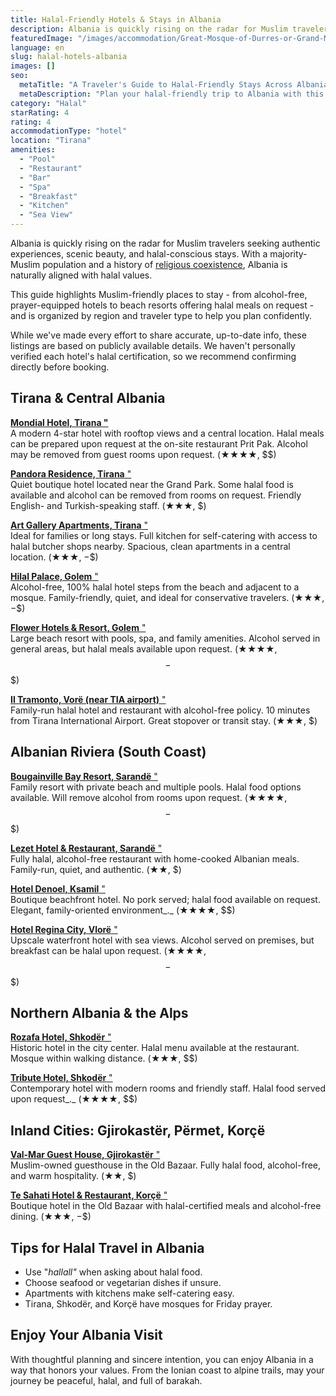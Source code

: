 ```yaml
---
title: Halal-Friendly Hotels & Stays in Albania
description: Albania is quickly rising on the radar for Muslim travelers seeking authentic experiences, scenic beauty, and halal-conscious stays. With a majority-Muslim popu
featuredImage: "/images/accommodation/Great-Mosque-of-Durres-or-Grand-Mosque-of-Durres-Fatih-Mosque--scaled.jpeg"
language: en
slug: halal-hotels-albania
images: []
seo:
  metaTitle: "A Traveler's Guide to Halal-Friendly Stays Across Albania"
  metaDescription: "Plan your halal-friendly trip to Albania with this verified guide to halal hotels, alcohol-free stays, and Muslim-owned guesthouses across the country."
category: "Halal"
starRating: 4
rating: 4
accommodationType: "hotel"
location: "Tirana"
amenities:
  - "Pool"
  - "Restaurant"
  - "Bar"
  - "Spa"
  - "Breakfast"
  - "Kitchen"
  - "Sea View"
---
```


Albania is quickly rising on the radar for Muslim travelers seeking authentic experiences, scenic beauty, and halal-conscious stays. With a majority-Muslim population and a history of [religious coexistence](https://albaniavisit.com/religious-sites-albania/), Albania is naturally aligned with halal values.

This guide highlights Muslim-friendly places to stay - from alcohol-free, prayer-equipped hotels to beach resorts offering halal meals on request - and is organized by region and traveler type to help you plan confidently.

While we've made every effort to share accurate, up-to-date info, these listings are based on publicly available details. We haven't personally verified each hotel's halal certification, so we recommend confirming directly before booking.

## Tirana & Central Albania

[**Mondial Hotel, Tirana "**  
](https://albaniavisit.com/accommodation/mondial-hotel/)A modern 4-star hotel with rooftop views and a central location. Halal meals can be prepared upon request at the on-site restaurant Prit Pak. Alcohol may be removed from guest rooms upon request. (★★★★, $$)

[**Pandora Residence, Tirana** "  
](https://albaniavisit.com/accommodation/hotel-pandora-residence/)Quiet boutique hotel located near the Grand Park. Some halal food is available and alcohol can be removed from rooms on request. Friendly English- and Turkish-speaking staff. (★★★, $)

[**Art Gallery Apartments, Tirana** "](https://booking.tpm.li/8GkW8QBN)  
Ideal for families or long stays. Full kitchen for self-catering with access to halal butcher shops nearby. Spacious, clean apartments in a central location. (★★★, $-$$)

[**Hilal Palace, Golem** "](https://albaniavisit.com/accommodation/hilal-palace-halal/)  
Alcohol-free, 100% halal hotel steps from the beach and adjacent to a mosque. Family-friendly, quiet, and ideal for conservative travelers. (★★★, $-$$)

[**Flower Hotels & Resort, Golem** "](https://albaniavisit.com/accommodation/flower-hotels-resorts/)  
Large beach resort with pools, spa, and family amenities. Alcohol served in general areas, but halal meals available upon request. (★★★★, $$-$$$)

[**Il Tramonto, Vorë (near TIA airport)** "](https://albaniavisit.com/accommodation/hotel-restorant-halal-il-tramonto/)  
Family-run halal hotel and restaurant with alcohol-free policy. 10 minutes from Tirana International Airport. Great stopover or transit stay. (★★★, $)

## Albanian Riviera (South Coast)

[**Bougainville Bay Resort, Sarandë** "](https://albaniavisit.com/accommodation/bougainville-bay-hotel/)  
Family resort with private beach and multiple pools. Halal food options available. Will remove alcohol from rooms upon request. (★★★★, $$-$$$)

[**Lezet Hotel & Restaurant, Sarandë** "](https://booking.tpm.li/VQgAL7WY)  
Fully halal, alcohol-free restaurant with home-cooked Albanian meals. Family-run, quiet, and authentic. (★★, $)

[**Hotel Denoel, Ksamil** "](https://albaniavisit.com/accommodation/hotel-denoel/)  
Boutique beachfront hotel. No pork served; halal food available on request. Elegant, family-oriented environment_._ (★★★★, $$)

[**Hotel Regina City, Vlorë** "](https://albaniavisit.com/accommodation/regina-city-hotel-spa/)  
Upscale waterfront hotel with sea views. Alcohol served on premises, but breakfast can be halal upon request. (★★★★, $$-$$$)

## Northern Albania & the Alps

[**Rozafa Hotel, Shkodër** "  
](https://albaniavisit.com/accommodation/rozafa-hotel/)Historic hotel in the city center. Halal menu available at the restaurant. Mosque within walking distance. (★★★, $$)

[**Tribute Hotel, Shkodër** "](https://booking.tpm.li/ImT4n79r)  
Contemporary hotel with modern rooms and friendly staff. Halal food served upon request_._ (★★★★, $$)

## Inland Cities: Gjirokastër, Përmet, Korçë

[**Val-Mar Guest House, Gjirokastër** "](https://albaniavisit.com/accommodation/guest-house-and-hostel-val-mar/)  
Muslim-owned guesthouse in the Old Bazaar. Fully halal food, alcohol-free, and warm hospitality. (★★, $)

[**Te Sahati Hotel & Restaurant, Korçë** "](https://albaniavisit.com/accommodation/sahati-hotel-restaurant/)  
Boutique hotel in the Old Bazaar with halal-certified meals and alcohol-free dining. (★★★, $-$$)

## Tips for Halal Travel in Albania

*   Use "_hallall"_ when asking about halal food.
*   Choose seafood or vegetarian dishes if unsure.
*   Apartments with kitchens make self-catering easy.
*   Tirana, Shkodër, and Korçë have mosques for Friday prayer.

## Enjoy Your Albania Visit

With thoughtful planning and sincere intention, you can enjoy Albania in a way that honors your values. From the Ionian coast to alpine trails, may your journey be peaceful, halal, and full of barakah.

